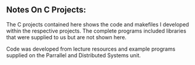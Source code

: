 ## Notes On C Projects:

The C projects contained here shows the code and makefiles I developed within the respective projects. The complete programs included libraries that were supplied to us but are not shown here.

Code was developed from lecture resources and example programs supplied on the Parrallel and Distributed Systems unit.